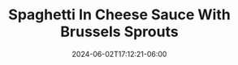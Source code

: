 ---
weight: 801
title: "Spaghetti In Cheese Sauce With Brussels Sprouts"
description: ""
icon: "dinner_dining"
date: "2024-06-02T17:12:21-06:00"
lastmod: "2024-06-02T17:12:21-06:00"
draft: true
toc: true
---